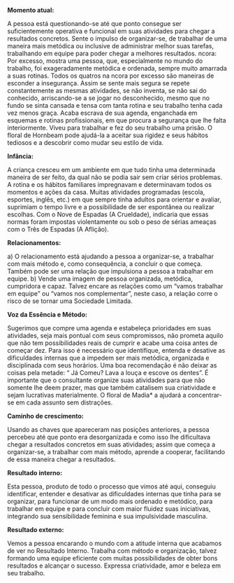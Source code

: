 **Momento atual:**

 A pessoa está questionando-se até que ponto consegue ser suficientemente operativa e funcional em suas atividades para chegar a resultados concretos. Sente o impulso de organizar-se, de trabalhar de uma maneira mais metódica ou inclusive de administrar melhor suas tarefas, trabalhando em equipe para poder chegar a melhores resultados.  ncora: Por excesso, mostra uma pessoa, que, especialmente no mundo do trabalho, foi exageradamente metódica e ordenada, sempre muito amarrada a suas rotinas. Todos os quatros na  ncora por excesso são maneiras de esconder a insegurança. Assim se sente mais segura se repete constantemente as mesmas atividades, se não inventa, se não sai do conhecido, arriscando-se a se jogar no desconhecido, mesmo que no fundo se sinta cansada e tensa com tanta rotina e seu trabalho tenha cada vez menos graça. Acaba escrava de sua agenda, enganchada em esquemas e rotinas profissionais, em que procura a segurança que lhe falta interiormente. Viveu para trabalhar e fez do seu trabalho uma prisão. O floral de Hornbeam pode ajudá-la a aceitar sua rigidez e seus hábitos tediosos e a descobrir como mudar seu estilo de vida. 


**Infância:**

 A criança cresceu em um ambiente em que tudo tinha uma determinada maneira de ser feito, da qual não se podia sair sem criar sérios problemas. A rotina e os hábitos familiares impregnavam e determinavam todos os momentos e ações da casa. Muitas atividades programadas (escola, esportes, inglês, etc.) em que sempre tinha adultos para orientar e avaliar, suprimiam o tempo livre e a possibilidade de ser espontânea ou realizar escolhas. Com o Nove de Espadas (A Crueldade), indicaria que essas normas foram impostas violentamente ou sob o peso de sérias ameaças com o Três de Espadas (A Aflição). 


**Relacionamentos:**

 a) O relacionamento está ajudando a pessoa a organizar-se, a trabalhar com mais método e, como consequência, a concluir o que começa. Também pode ser uma relação que impulsiona a pessoa a trabalhar em equipe. b) Vende uma imagem de pessoa organizada, metódica, cumpridora e capaz. Talvez encare as relações como um “vamos trabalhar em equipe” ou “vamos nos complementar”, neste caso, a relação corre o risco de se tornar uma Sociedade Limitada. 


**Voz da Essência e Método:**

 Sugerimos que compre uma agenda e estabeleça prioridades em suas atividades, seja mais pontual com seus compromissos, não prometa aquilo que não tem possibilidades reais de cumprir e acabe uma coisa antes de começar dez. Para isso é necessário que identifique, entenda e desative as dificuldades internas que a impedem ser mais metódica, organizada e disciplinada com seus horários. Uma boa recomendação é não deixar as coisas pela metade: “ Já Comeu? Lava a louça e escove os dentes”. É importante que o consultante organize suas atividades para que não somente lhe deem prazer, mas que também catalisem sua criatividade e sejam lucrativas materialmente. O floral de Madia* a ajudará a concentrar-se em cada assunto sem distrações. 


**Caminho de crescimento:**

 Usando as chaves que apareceram nas posições anteriores, a pessoa percebeu até que ponto era desorganizada e como isso lhe dificultava chegar a resultados concretos em suas atividades; assim que começa a organizar-se, a trabalhar com mais método, aprende a cooperar, facilitando de essa maneira chegar a resultados. 


**Resultado interno:**

 Esta pessoa, produto de todo o processo que vimos até aqui, conseguiu identificar, entender e desativar as dificuldades internas que tinha para se organizar, para funcionar de um modo mais ordenado e metódico, para trabalhar em equipe e para concluir com maior fluidez suas iniciativas, integrando sua sensibilidade feminina e sua impulsividade masculina. 


**Resultado externo:**

 Vemos a pessoa encarando o mundo com a atitude interna que acabamos de ver no Resultado Interno. Trabalha com método e organização, talvez formando uma equipe eficiente com muitas possibilidades de obter bons resultados e alcançar o sucesso. Expressa criatividade, amor e beleza em seu trabalho.
